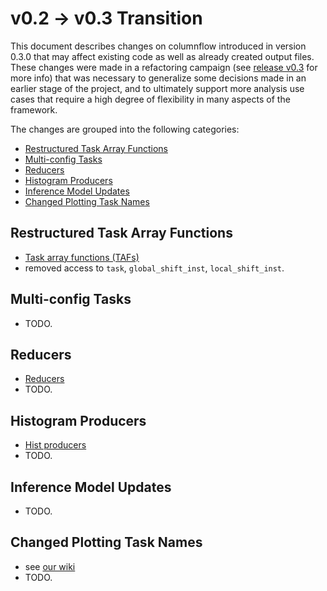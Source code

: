 # v0.2 → v0.3 Transition

This document describes changes on columnflow introduced in version 0.3.0 that may affect existing code as well as already created output files.
These changes were made in a refactoring campaign (see [release v0.3](https://github.com/columnflow/columnflow/releases/tag/v0.3.0) for more info) that was necessary to generalize some decisions made in an earlier stage of the project, and to ultimately support more analysis use cases that require a high degree of flexibility in many aspects of the framework.

The changes are grouped into the following categories:

- [Restructured Task Array Functions](#restructured-task-array-functions)
- [Multi-config Tasks](#multi-config-tasks)
- [Reducers](#reducers)
- [Histogram Producers](#histogram-producers)
- [Inference Model Updates](#inference-model-updates)
- [Changed Plotting Task Names](#changed-plotting-task-names)

## Restructured Task Array Functions

- [Task array functions (TAFs)](./task_array_functions.md)
- removed access to `task`, `global_shift_inst`, `local_shift_inst`.

## Multi-config Tasks

- TODO.

## Reducers

- [Reducers](./building_blocks/reducers.md)
- TODO.

## Histogram Producers

- [Hist producers](./building_blocks/hist_producers.md)
- TODO.

## Inference Model Updates

- TODO.

## Changed Plotting Task Names

- see [our wiki](https://github.com/columnflow/columnflow/wiki#default-task-graph)
- TODO.
